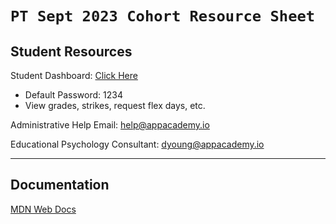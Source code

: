 # `PT Sept 2023 Cohort Resource Sheet`

## Student Resources

Student Dashboard: [Click Here](https://appacademy22020.my.site.com/trackers/s/)
  - Default Password: 1234
  - View grades, strikes, request flex days, etc.

Administrative Help Email: help@appacademy.io

Educational Psychology Consultant: dyoung@appacademy.io

---

## Documentation

[MDN Web Docs](https://developer.mozilla.org/en-US/)